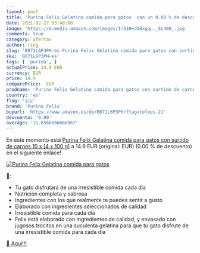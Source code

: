 ```yaml
---
layout: post
title: 'Purina Felix Gelatina comida para gatos  con un 0.00 % de descuento'
date: 2021-02-27 03:48:00
image: 'https://m.media-amazon.com/images/I/51H+d10xgqL._SL400_.jpg'
comments: true
category: ofertas
author: ring
slug: 'B071L6P3PH-es Purina Felix Gelatina comida para gatos con surtido de...'
sku: 'B071L6P3PH-es'
tags: [ 'purina', ]
actualPrice: 14.9 EUR
currency: EUR
price: 14.9
comparePrice:  EUR
prodname: 'Purina Felix Gelatina comida para gatos con surtido de carnes 10 x [4 x 100 g]'
country: 'es'
flag: '🇪🇸'
brand: 'Purina Felix'
buyurl: 'https://www.amazon.es/dp/B071L6P3PH/?tag=tolees-21'
descuento: '0.00'
average: '11.8566666666667'
---
```


En este momento está [Purina Felix Gelatina comida para gatos con surtido de carnes 10 x [4 x 100 g]](https://www.amazon.es/dp/B071L6P3PH/?tag=tolees-21) a 14.9 EUR (original:  EUR) (0.00 %  de descuento) en el siguiente enlace!

[![Purina Felix Gelatina comida para gatos ](https://m.media-amazon.com/images/I/51H+d10xgqL._SL400_.jpg)](https://www.amazon.es/dp/B071L6P3PH/?tag=tolees-21)

🔎:

- Tu gato disfrutará de una irresistible comida cada día
- Nutrición completa y sabrosa
- Ingredientes con los que realmente te puedes sentir a gusto
- Elaborado con ingredientes seleccionados de calidad
- Irresistible comida para cada día
- Felix está elaborado con ingredientes de calidad, y envasado con jugosos trocitos en una suculenta gelatina para que tu gato disfrute de una irresistible comida para cada día

[🛒 Aquí!!!](https://www.amazon.es/dp/B071L6P3PH/?tag=tolees-21)
